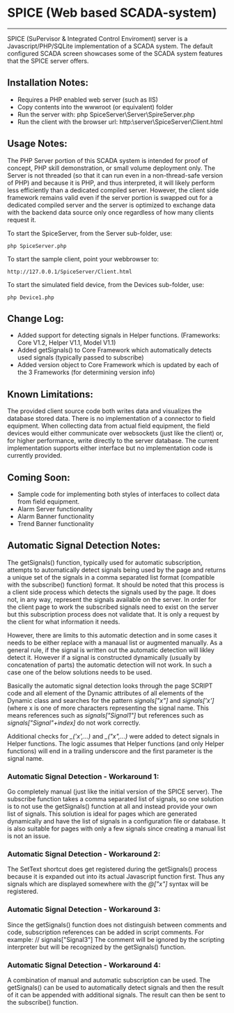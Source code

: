 # SPICE (Web based SCADA-system)
-----------------------------------------------------------------
SPICE (SuPervisor & Integrated Control Enviroment) server is a Javascript/PHP/SQLite implementation of a SCADA system. The default configured SCADA screen showcases some of the SCADA system features that the SPICE server offers.

## Installation Notes:
* Requires a PHP enabled web server (such as IIS)
* Copy contents into the wwwroot (or equivalent) folder
* Run the server with: php SpiceServer\Server\SpireServer.php
* Run the client with the browser url: http:\\server\\SpiceServer\Client.html

## Usage Notes:
The PHP Server portion of this SCADA system is intended for proof of concept, PHP skill demonstration, or small volume deployment only. The Server is not threaded (so that it can run even in a non-thread-safe version of PHP) and because it is PHP, and thus interpreted, it will likely perform less efficiently than a dedicated compiled server. However, the client side framework remains valid even if the server portion is swapped out for a dedicated compiled server and the server is optimized to exchange data with the backend data source only once regardless of how many clients request it.

To start the SpiceServer, from the Server sub-folder, use:

`php SpiceServer.php`

To start the sample client, point your webbrowser to:

`http://127.0.0.1/SpiceServer/Client.html`

To start the simulated field device, from the Devices sub-folder, use:

`php Device1.php`

## Change Log:
* Added support for detecting signals in Helper functions. (Frameworks: Core V1.2, Helper V1.1, Model V1.1) 
* Added getSignals() to Core Framework which automatically detects used signals (typically passed to subscribe)
* Added version object to Core Framework which is updated by each of the 3 Frameworks (for determining version info)

## Known Limitations:

The provided client source code both writes data and visualizes the database stored data. There is no implementation of a connector to field equipment. When collecting data from actual field equipment, the field devices would either communicate over websockets (just like the client) or, for higher performance, write directly to the server database. The current implementation supports either interface but no implementation code is currently provided.

## Coming Soon:
* Sample code for implementing both styles of interfaces to collect data from field equipment.
* Alarm Server functionality
* Alarm Banner functionality
* Trend Banner functionality  

## Automatic Signal Detection Notes:

The getSignals() function, typically used for automatic subscription, attempts to automatically detect signals being used by the page and returns a unique set of the signals in a comma separated list format (compatible with the subscribe() function) format. It should be noted that this process is a client side process which detects the signals used by the page. It does not, in any way, represent the signals available on the server. In order for the client page to work the subscribed signals need to exist on the server but this subscription process does not validate that. It is only a request by the client for what information it needs.

However, there are limits to this automatic detection and in some cases it needs to be either replace with a manaual list or augmented manually. As a general rule, if the signal is written out the automatic detection will likley detect it. However if a signal is constructed dynamically (usually by concatenation of parts) the automatic detection will not work. In such a case one of the below solutions needs to be used.

Basically the automatic signal detection looks through the page SCRIPT code and all element of the Dynamic attributes of all elements of the Dynamic class and searches for the pattern *signals["x"]* and *signals['x']* (where x is one of more characters representing the signal name. This means references such as *signals["Signal1"]* but references such as *signals["Signal"+index]* do not work correctly.

Additional checks for *_('x',...)* and *_("x",...)* were added to detect signals in Helper functions. The logic assumes that Helper functions (and only Helper functions) will end in a trailing underscore and the first parameter is the signal name.    

### Automatic Signal Detection - Workaround 1:

Go completely manual (just like the initial version of the SPICE server). The subscribe function takes a comma separated list of signals, so one solution is to not use the getSignals() function at all and instead provide your own list of signals. This solution is ideal for pages which are generated dynamically and have the list of signals in a configuration file or database. It is also suitable for pages with only a few signals since creating a manual list is not an issue.

### Automatic Signal Detection - Workaround 2:

The SetText shortcut does get registered during the getSignals() process because it is expanded out into its actual Javascript function first. Thus any signals which are displayed somewhere with the *@["x"]* syntax will be registered.

### Automatic Signal Detection - Workaround 3:

Since the getSignals() function does not distinguish between comments and code, subscription references can be added in script comments. For example: // signals["Signal3"]
The comment will be ignored by the scripting interpreter but will be recognized by the getSignals() function.

### Automatic Signal Detection - Workaround 4:

A combination of manual and automatic subscription can be used. The getSignals() can be used to automatically detect signals and then the result of it can be appended with additional signals. The result can then be sent to the subscribe() function.
